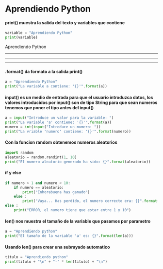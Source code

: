 # Aprendiendo Python

#### print() muestra la salida del texto y variables que contiene
```python
variable = "Aprendiendo Python"
print(variable)
```
Aprendiendo Python

***
---
___

#### .format() da formato a la salida print()
```python
a = "Aprendiendo Python"
print("La variable a contiene: '{}'".format(a))
```

#### input() es un medio de entrada para que el usuario introduzca datos, los valores introducidos por input() son de tipo String para que sean numeros tenemos que poner el tipo antes del input()
```python
a = input("Introduce un valor para la variable: ")
print("La variable 'a' contiene: '{}'".format(a))
numero = int(input("Introduce un numero: "))
print("La vriable 'numero' contiene: '{}'".format(numero))
```

#### Con la funcion random obtenemos numeros aleatorios 
```python
import random 
aleatorio = random.randint(1, 10)
print("El numero aleatorio generado ha sido: {}".format(aleatorio))
```

#### if y else 
```python
if numero > 1 and numero < 10:
    if numero == aleatorio:
        print("Enhorabuena has ganado")
    else :
        print("Vaya... Has perdido, el numero correcto era: {}".format(aleatorio))
else :
    print("ERROR, el numero tiene que estar entre 1 y 10")
```

#### len() nos muestra el tamaño de la variable que pasamos por parametro
```python
a = "Aprendiendo python"
print("El tamaño de la variable 'a' es: {}".format(len(a)))
```

#### Usando len() para crear una subrayado automatico
```python
titulo = "Aprendiendo python"
print(titulo + "\n" + "-" * len(titulo) + "\n")
```